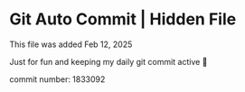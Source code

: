 # Git Auto Commit | Hidden File

This file was added Feb 12, 2025

Just for fun and keeping my daily git commit active 🤪

commit number: 1833092
